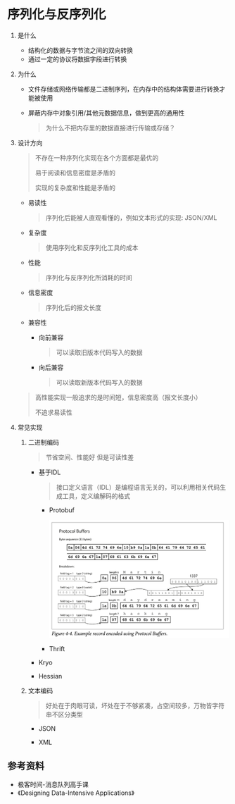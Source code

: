 # 序列化与反序列化

1. 是什么

   * 结构化的数据与字节流之间的双向转换
   * 通过一定的协议将数据字段进行转换

2. 为什么

   * 文件存储或网络传输都是二进制序列，在内存中的结构体需要进行转换才能被使用

   * 屏蔽内存中对象引用/其他元数据信息，做到更高的通用性

     > 为什么不把内存里的数据直接进行传输或存储？

3. 设计方向

   > 不存在一种序列化实现在各个方面都是最优的
   >
   > 易于阅读和信息密度是矛盾的
   >
   > 实现的复杂度和性能是矛盾的

   * 易读性

     > 序列化后能被人直观看懂的，例如文本形式的实现: JSON/XML

   * 复杂度

     > 使用序列化和反序列化工具的成本

   * 性能

     > 序列化与反序列化所消耗的时间

   * 信息密度

     > 序列化后的报文长度

   * 兼容性

     * 向前兼容

       > 可以读取旧版本代码写入的数据

     * 向后兼容

       > 可以读取新版本代码写入的数据

   > 高性能实现一般追求的是时间短，信息密度高（报文长度小）
   >
   > 不追求易读性

4. 常见实现

   1. 二进制编码

      > 节省空间、性能好 但是可读性差

      * 基于IDL

        > 接口定义语言（IDL）是编程语言无关的，可以利用相关代码生成工具，定义编解码的格式

        * Protobuf

          ![protobuf](序列化与反序列化.assets/amgw7pUeodGhisb.png)

        * Thrift

      * Kryo

      * Hessian

   2. 文本编码

      > 好处在于肉眼可读，坏处在于不够紧凑，占空间较多，万物皆字符串不区分类型

      * JSON

      * XML

## 参考资料

* 极客时间-消息队列高手课
* 《Designing Data-Intensive Applications》

